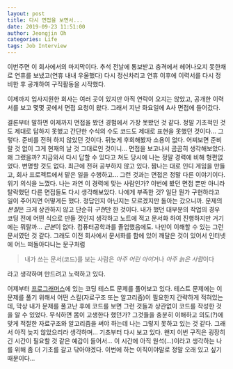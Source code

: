 ```yaml
---
layout: post
title: 다시 면접을 보면서...
date: 2019-09-23 11:51:00
author: Jeongjin Oh
categories: Life
tags: Job Interview
---
```


이번주면 이 회사에서의 마지막이다. 추석 전날에 통보받고 충격에서 헤어나오지 못한채로 연휴를 보냈고(연휴 내내 우울했다) 다시 정신차리고 연휴 이후에 이력서를 다시 정비한 후 공개하여 구직활동을 시작했다.

이제까지 입사지원한 회사는 여러 곳이 있지만 아직 연락이 오지는 않았고, 공개한 이력서를 보고 몇몇 곳에서 면접 요청이 왔다. 그래서 지난 화요일에 A사 면접에 들어갔다.

결론부터 말하면 이제까지 면접을 봤던 경험에서 가장 못봤던 것 같다. 정말 기초적인 것도 제대로 답하지 못했고 간단한 수식의 수도 코드도 제대로 표현을 못했던 것이다... 그렇다. 준비를 전혀 하지 않았던 것이다. 뒤늦게 후회해봤자 소용이 없다. 어찌보면 준비랄 것 없이 그게 현재의 날 것 그대로인 것이니... 면접을 보고나서 곰곰히 생각해보았다. 왜 그랬을까? 지금와서 다시 답할 수 있다고 쳐도 당시에 나는 정말 경력에 비해 형편없었다. 변명할 것도 없다. 최근에 전혀 공부하지 않고 있다. 짬나는 대로 인디 게임을 만들고, 회사 프로젝트에서 맡은 일을 수행하고... 그런 것과는 면접은 정말 다른 이야기이다. 위기 의식을 느꼈다. 나는 과연 이 경력에 맞는 사람인가? 이번에 봤던 면접 뿐만 아니라 탈락했던 다른 면접들도 다시 생각해보았다. 나에게 부족한 것? 일단 뭔가 구현하라고 일이 주어지면 어떻게든 했다. 정답인지 아닌지는 모르겠지만 돌아는 갔으니까. 문제의 *본질*은 크게 상관하지 않고 단순히 *구현*만 한 것이다. 내가 했던 대부분의 작업의 경우 코딩 전에 어떤 식으로 만들 것인지 생각하고 노트에 적고 문서화 하여 진행하지만 거기에는 뭐랄까... *근본*이 없다. 컴퓨터공학과를 졸업했음에도. 나만이 이해할 수 있는 그런 문서였던 것 같다. 그래도 이전 회사에서 문서화를 함에 있어 깨달은 것이 있어서 인터넷에 어느 떠돌아다니는 문구처럼 

> 내가 쓰는 문서(코드)를 보는 사람은 *아주 어린 아이*거나 *아주 늙은 사람*이다

라고 생각하며 만드려고 노력하고 있다.

어제부터 [프로그래머스](https://programmers.co.kr)에 있는 코딩 테스트 문제를 풀어보고 있다. 테스트 문제에는 이 문제를 풀기 위해서 어떤 스킬(자료구조 또는 알고리즘)이 필요한지 간략하게 적혀있는데, 막상 내가 문제를 풀고난 후에 코드를 보면 그런 것들과 상관없이 코드를 작성한 것을 알 수 있었다. 무식하면 몸이 고생한다 했던가? 그것들을 충분히 이해하고 의도(?)에 맞게 적절한 자료구조와 알고리즘을 써야 하는데 나는 그렇지 못하고 있는 것 같다. 그래서 아직 늦지 않았으리라 생각하며... 기초부터 다시 보고 있다. 왠지 이번 구직은 굉장히 긴 시간이 필요할 것 같은 예감이 들어서... 이 시간에 아직 원석(...)이라고 생각하는 나를 위해 좀 더 기초를 갈고 닦아야겠다. 이번에 하는 이직이야말로 정말 오래 있고 싶기 때문이다...
